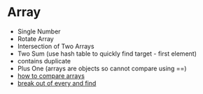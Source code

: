# Array
- Single Number
- Rotate Array
- Intersection of Two Arrays
- Two Sum (use hash table to quickly find target - first element)
- contains duplicate
- Plus One (arrays are objects so cannot compare using ==)
- [how to compare arrays](https://www.freecodecamp.org/news/how-to-compare-arrays-in-javascript/)
- [break out of every and find](https://masteringjs.io/tutorials/fundamentals/foreach-break)
